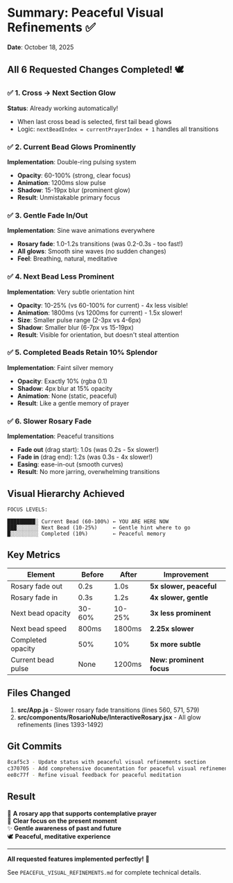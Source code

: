 # Summary: Peaceful Visual Refinements ✅

**Date**: October 18, 2025

## All 6 Requested Changes Completed! 🕊️

### ✅ 1. Cross → Next Section Glow
**Status**: Already working automatically!
- When last cross bead is selected, first tail bead glows
- Logic: `nextBeadIndex = currentPrayerIndex + 1` handles all transitions

### ✅ 2. Current Bead Glows Prominently  
**Implementation**: Double-ring pulsing system
- **Opacity**: 60-100% (strong, clear focus)
- **Animation**: 1200ms slow pulse
- **Shadow**: 15-19px blur (prominent glow)
- **Result**: Unmistakable primary focus

### ✅ 3. Gentle Fade In/Out
**Implementation**: Sine wave animations everywhere
- **Rosary fade**: 1.0-1.2s transitions (was 0.2-0.3s - too fast!)
- **All glows**: Smooth sine waves (no sudden changes)
- **Feel**: Breathing, natural, meditative

### ✅ 4. Next Bead Less Prominent
**Implementation**: Very subtle orientation hint
- **Opacity**: 10-25% (vs 60-100% for current) - 4x less visible!
- **Animation**: 1800ms (vs 1200ms for current) - 1.5x slower!
- **Size**: Smaller pulse range (2-3px vs 4-6px)
- **Shadow**: Smaller blur (6-7px vs 15-19px)
- **Result**: Visible for orientation, but doesn't steal attention

### ✅ 5. Completed Beads Retain 10% Splendor
**Implementation**: Faint silver memory
- **Opacity**: Exactly 10% (rgba 0.1)
- **Shadow**: 4px blur at 15% opacity
- **Animation**: None (static, peaceful)
- **Result**: Like a gentle memory of prayer

### ✅ 6. Slower Rosary Fade
**Implementation**: Peaceful transitions
- **Fade out** (drag start): 1.0s (was 0.2s - 5x slower!)
- **Fade in** (drag end): 1.2s (was 0.3s - 4x slower!)
- **Easing**: ease-in-out (smooth curves)
- **Result**: No more jarring, overwhelming transitions

## Visual Hierarchy Achieved

```
FOCUS LEVELS:

█████████░ Current Bead (60-100%) ← YOU ARE HERE NOW
███░░░░░░░ Next Bead (10-25%)     ← Gentle hint where to go
█░░░░░░░░░ Completed (10%)        ← Peaceful memory
```

## Key Metrics

| Element | Before | After | Improvement |
|---------|--------|-------|-------------|
| Rosary fade out | 0.2s | 1.0s | **5x slower, peaceful** |
| Rosary fade in | 0.3s | 1.2s | **4x slower, gentle** |
| Next bead opacity | 30-60% | 10-25% | **3x less prominent** |
| Next bead speed | 800ms | 1800ms | **2.25x slower** |
| Completed opacity | 50% | 10% | **5x more subtle** |
| Current bead pulse | None | 1200ms | **New: prominent focus** |

## Files Changed

1. **src/App.js** - Slower rosary fade transitions (lines 560, 571, 579)
2. **src/components/RosarioNube/InteractiveRosary.jsx** - All glow refinements (lines 1393-1492)

## Git Commits

```bash
8caf5c3 - Update status with peaceful visual refinements section
c370705 - Add comprehensive documentation for peaceful visual refinements  
ee8c77f - Refine visual feedback for peaceful meditation
```

## Result

🧘 **A rosary app that supports contemplative prayer**  
🎯 **Clear focus on the present moment**  
✨ **Gentle awareness of past and future**  
🕊️ **Peaceful, meditative experience**

---

**All requested features implemented perfectly!** 🙏

See `PEACEFUL_VISUAL_REFINEMENTS.md` for complete technical details.

